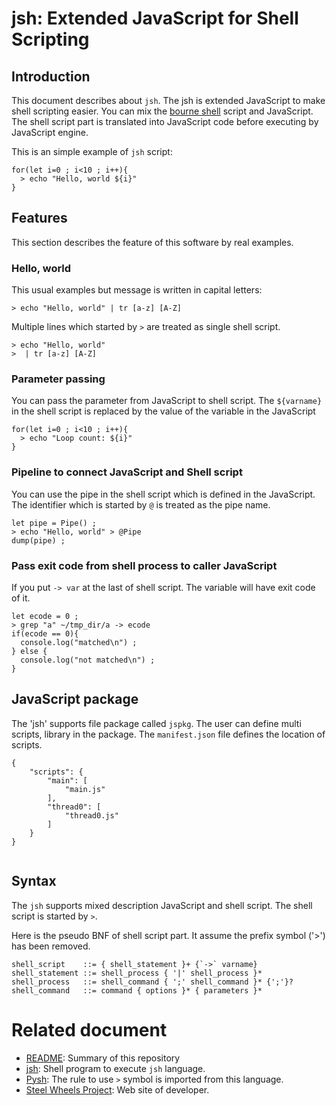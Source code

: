 

# jsh: Extended JavaScript for Shell Scripting

## Introduction
This document describes about `jsh`. The jsh is extended JavaScript to make shell scripting easier.
You can mix the [bourne shell](https://en.wikipedia.org/wiki/Bourne_shell) script and JavaScript.
The shell script part is translated into JavaScript code before
executing by JavaScript engine.

This is an simple example of `jsh` script:
````
for(let i=0 ; i<10 ; i++){
  > echo "Hello, world ${i}"
}
````

## Features
This section describes the feature of this software by real examples.
### Hello, world
This usual examples but message is written in capital letters:
````
> echo "Hello, world" | tr [a-z] [A-Z]
````
Multiple lines which started by `>` are treated as single shell script.
````
> echo "Hello, world"
>  | tr [a-z] [A-Z]
````
### Parameter passing
You can pass the parameter from JavaScript to shell script.
The `${varname}` in the shell script is replaced by
the value of the variable in the JavaScript
````
for(let i=0 ; i<10 ; i++){
  > echo "Loop count: ${i}"
}
````

### Pipeline to connect JavaScript and Shell script
You can use the pipe in the shell script which is defined in the JavaScript.
The identifier which is started by `@` is treated as the pipe name.
````
let pipe = Pipe() ;
> echo "Hello, world" > @Pipe
dump(pipe) ;
````

### Pass exit code from shell process to caller JavaScript
If you put `-> var` at the last of shell script.
The variable will have exit code of it.
````
let ecode = 0 ;
> grep "a" ~/tmp_dir/a -> ecode
if(ecode == 0){
  console.log("matched\n") ;
} else {
  console.log("not matched\n") ;
}
````


## JavaScript package
The 'jsh' supports file package called `jspkg`.
The user can define multi scripts, library in the package.
The `manifest.json` file defines the location of scripts.
````
{
	"scripts": {
		"main": [
			"main.js"
		],
		"thread0": [
			"thread0.js"
		]
	}
}


````

## Syntax
The `jsh` supports mixed description JavaScript and shell script.
The shell script is started by `>`.

Here is the pseudo BNF of shell script part.
It assume the prefix symbol ('>') has been removed.

````
shell_script    ::= { shell_statement }+ {`->` varname}
shell_statement ::= shell_process { '|' shell_process }*
shell_process   ::= shell_command { ';' shell_command }* {';'}?
shell_command   ::= command { options }* { parameters }*
````

# Related document
* [README](https://github.com/steelwheels/JSTools/blob/master/README.md): Summary of this repository
* [jsh](https://github.com/steelwheels/JSTools/blob/master/Document/jsh-man.md): Shell program to execute `jsh` language.
* [Pysh](https://www.yunabe.jp/docs/pysh_overview.html): The rule to use `>` symbol is imported from this language.
* [Steel Wheels Project](http://steelwheels.github.io): Web site of developer.
